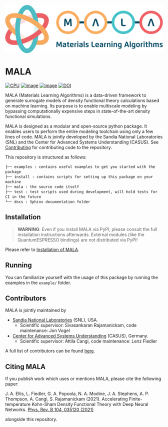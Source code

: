 ![image](./docs/source/img/logos/mala_horizontal.png)

# MALA

[![CPU](https://github.com/mala-project/mala/actions/workflows/cpu-tests.yml/badge.svg)](https://github.com/mala-project/mala/actions/workflows/cpu-tests.yml)
[![image](https://github.com/mala-project/mala/actions/workflows/gh-pages.yml/badge.svg)](https://mala-project.github.io/mala/)
[![image](https://img.shields.io/badge/License-BSD%203--Clause-blue.svg)](https://opensource.org/licenses/BSD-3-Clause)
[![DOI](https://zenodo.org/badge/DOI/10.5281/zenodo.5557255.svg)](https://doi.org/10.5281/zenodo.5557255)


MALA (Materials Learning Algorithms) is a data-driven framework to generate surrogate models of density functional theory calculations based on machine learning. Its purpose is to enable multiscale modeling by bypassing computationally expensive steps in state-of-the-art density functional simulations.

MALA is designed as a modular and open-source python package. It enables users to perform the entire modeling toolchain using only a few lines of code. MALA is jointly developed by the Sandia National Laboratories (SNL) and the Center for Advanced Systems Understanding (CASUS). See [Contributing](docs/source/CONTRIBUTE.md) for contributing code to the repository.

This repository is structured as follows:
```
├── examples : contains useful examples to get you started with the package
├── install : contains scripts for setting up this package on your machine
├── mala : the source code itself
├── test : test scripts used during development, will hold tests for CI in the future
└── docs : Sphinx documentation folder
```

## Installation

> **WARNING**: Even if you install MALA via PyPI, please consult the full installation instructions afterwards. External modules (like the QuantumESPRESSO bindings) are not distributed via PyPI!

Please refer to [Installation of MALA](docs/source/install/installing_mala.rst).

## Running

You can familiarize yourself with the usage of this package by running
the examples in the `example/` folder.

## Contributors

MALA is jointly maintained by 

- [Sandia National Laboratories](https://www.sandia.gov/) (SNL), USA.
    - Scientific supervisor: Sivasankaran Rajamanickam, code maintenance: 
Jon Vogel
- [Center for Advanced Systems Understanding](https://www.casus.science/) (CASUS), Germany.
    - Scientific supervisor: Attila Cangi, code maintenance: Lenz Fiedler

A full list of contributors can be found [here](docs/source/CONTRIBUTE.md).

## Citing MALA

If you publish work which uses or mentions MALA, please cite the following paper:

J. A. Ellis, L. Fiedler, G. A. Popoola, N. A. Modine, J. A. Stephens, A. P. Thompson,
A. Cangi, S. Rajamanickam (2021). Accelerating Finite-temperature
Kohn-Sham Density Functional Theory with Deep Neural Networks.
[Phys. Rev. B 104, 035120 (2021)](https://doi.org/10.1103/PhysRevB.104.035120)

alongside this repository.
